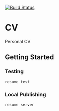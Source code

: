 [![Build Status](https://travis-ci.org/nnadeau/cv.svg?branch=master)](https://travis-ci.org/nnadeau/cv)

CV
==

Personal CV

Getting Started
---------------

### Testing

`resume test`

### Local Publishing

`resume server`
